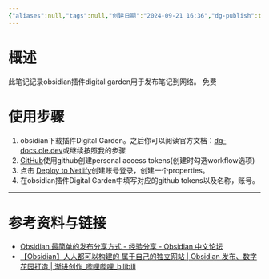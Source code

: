 ```yaml
---
{"aliases":null,"tags":null,"创建日期":"2024-09-21 16:36","dg-publish":true,"permalink":"/0002digital_garden/obsidian-dg-发布/","dgPassFrontmatter":true}
---
```


#  概述
此笔记记录obsidian插件digital garden用于发布笔记到网络。
免费
# 使用步骤
1. obsidian下载插件Digital Garden。之后你可以阅读官方文档：[dg-docs.ole.dev](https://dg-docs.ole.dev/getting-started/01-getting-started/)或继续按照我的步骤
2. [GitHub](https://github.com/)使用github创建personal access tokens(创建时勾选workflow选项)
3. 点击 [Deploy to Netlify](https://app.netlify.com/start/deploy?repository=https://github.com/oleeskild/digitalgarden)创建账号登录，创建一个properties。
4. 在obsidian插件Digital Garden中填写对应的github tokens以及名称，账号。
---
# 参考资料与链接
- [Obsidian 最简单的发布分享方式 - 经验分享 - Obsidian 中文论坛](https://forum-zh.obsidian.md/t/topic/19256)
- [【Obsidian】人人都可以构建的 属于自己的独立网站 | Obsidian 发布、数字花园打造 | 渐进创作_哔哩哔哩_bilibili](https://www.bilibili.com/video/BV1HF411173m/)

